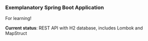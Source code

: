 ### Exemplanatory Spring Boot Application

For learning!

**Current status**: REST API with H2 database, includes Lombok and MapStruct
